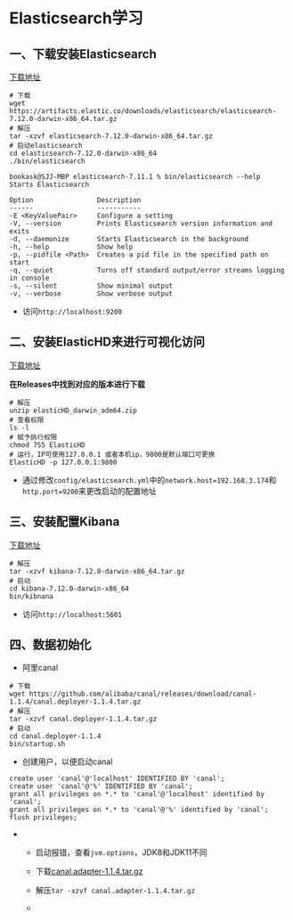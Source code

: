# Elasticsearch学习

## 一、下载安装Elasticsearch

[下载地址](https://www.elastic.co/cn/downloads/elasticsearch)

```shell
# 下载
wget https://artifacts.elastic.co/downloads/elasticsearch/elasticsearch-7.12.0-darwin-x86_64.tar.gz
# 解压
tar -xzvf elasticsearch-7.12.0-darwin-x86_64.tar.gz
# 启动elasticsearch
cd elasticsearch-7.12.0-darwin-x86_64
./bin/elasticsearch
```

```shell
bookask@SJJ-MBP elasticsearch-7.11.1 % bin/elasticsearch --help
Starts Elasticsearch

Option                Description                                               
------                -----------                                               
-E <KeyValuePair>     Configure a setting                                       
-V, --version         Prints Elasticsearch version information and exits        
-d, --daemonize       Starts Elasticsearch in the background                    
-h, --help            Show help                                                 
-p, --pidfile <Path>  Creates a pid file in the specified path on start         
-q, --quiet           Turns off standard output/error streams logging in console
-s, --silent          Show minimal output                                       
-v, --verbose         Show verbose output
```

* 访问`http://localhost:9200`

## 二、安装ElasticHD来进行可视化访问

[下载地址](https://links.jianshu.com/go?to=https%3A%2F%2Fgithub.com%2F360EntSecGroup-Skylar%2FElasticHD)

**在Releases中找到对应的版本进行下载**

```shell
# 解压
unzip elasticHD_darwin_adm64.zip
# 查看权限
ls -l
# 赋予执行权限
chmod 755 ElasticHD
# 运行，IP可使用127.0.0.1 或者本机ip，9800是默认端口可更换
ElasticHD -p 127.0.0.1:9800
```

* 通过修改`config/elasticsearch.yml`中的`network.host=192.168.3.174`和`http.port=9200`来更改启动的配置地址

## 三、安装配置Kibana

[下载地址](https://artifacts.elastic.co/downloads/kibana/kibana-7.12.0-darwin-x86_64.tar.gz)

```shell
# 解压
tar -xzvf kibana-7.12.0-darwin-x86_64.tar.gz
# 启动
cd kibana-7.12.0-darwin-x86_64
bin/kibnana
```

* 访问`http://localhost:5601`

## 四、数据初始化

* 阿里canal

```shell
# 下载
wget https://github.com/alibaba/canal/releases/download/canal-1.1.4/canal.deployer-1.1.4.tar.gz
# 解压
tar -xzvf canal.deployer-1.1.4.tar.gz
# 启动
cd canal.deployer-1.1.4
bin/startup.sh
```

* 创建用户，以便启动canal

```shell
create user 'canal'@'localhost' IDENTIFIED BY 'canal';
create user 'canal'@'%' IDENTIFIED BY 'canal';
grant all privileges on *.* to 'canal'@'localhost' identified by 'canal';
grant all privileges on *.* to 'canal'@'%' identified by 'canal';
flush privileges;
```

* * 启动报错，查看`jvm.options`，JDK8和JDK11不同
  
  * 下载[canal.adapter-1.1.4.tar.gz](https://github.com/alibaba/canal/releases/download/canal-1.1.4/canal.adapter-1.1.4.tar.gz)
  
  * 解压`tar -xzvf canal.adapter-1.1.4.tar.gz`
  
  * 
